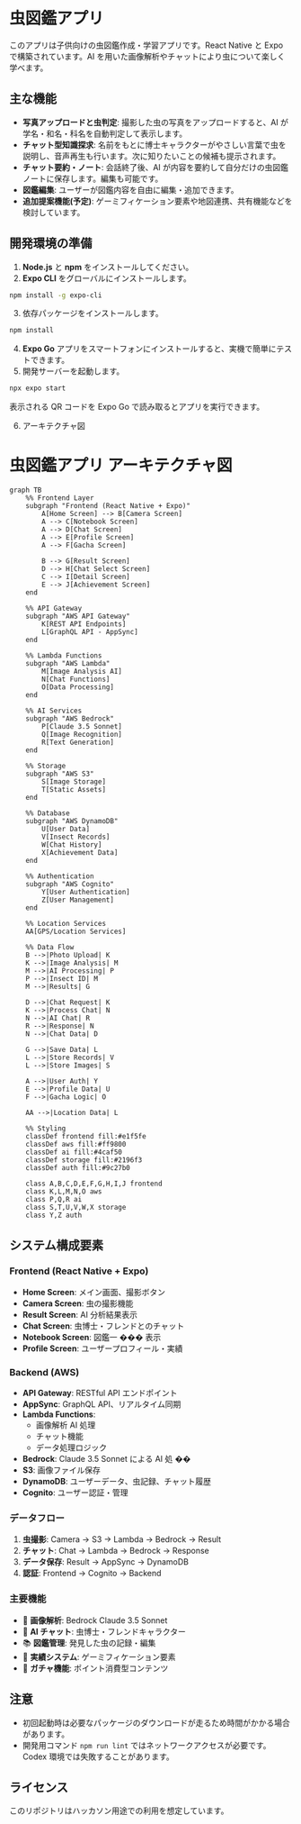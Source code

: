 # 虫図鑑アプリ

このアプリは子供向けの虫図鑑作成・学習アプリです。React Native と Expo で構築されています。AI を用いた画像解析やチャットにより虫について楽しく学べます。

## 主な機能

- **写真アップロードと虫判定**: 撮影した虫の写真をアップロードすると、AI が学名・和名・科名を自動判定して表示します。
- **チャット型知識探求**: 名前をもとに博士キャラクターがやさしい言葉で虫を説明し、音声再生も行います。次に知りたいことの候補も提示されます。
- **チャット要約・ノート**: 会話終了後、AI が内容を要約して自分だけの虫図鑑ノートに保存します。編集も可能です。
- **図鑑編集**: ユーザーが図鑑内容を自由に編集・追加できます。
- **追加提案機能(予定)**: ゲーミフィケーション要素や地図連携、共有機能などを検討しています。

## 開発環境の準備

1. **Node.js** と **npm** をインストールしてください。
2. **Expo CLI** をグローバルにインストールします。

```bash
npm install -g expo-cli
```

3. 依存パッケージをインストールします。

```bash
npm install
```

4. **Expo Go** アプリをスマートフォンにインストールすると、実機で簡単にテストできます。
5. 開発サーバーを起動します。

```bash
npx expo start
```

表示される QR コードを Expo Go で読み取るとアプリを実行できます。

6. アーキテクチャ図

# 虫図鑑アプリ アーキテクチャ図

```mermaid
graph TB
    %% Frontend Layer
    subgraph "Frontend (React Native + Expo)"
        A[Home Screen] --> B[Camera Screen]
        A --> C[Notebook Screen]
        A --> D[Chat Screen]
        A --> E[Profile Screen]
        A --> F[Gacha Screen]

        B --> G[Result Screen]
        D --> H[Chat Select Screen]
        C --> I[Detail Screen]
        E --> J[Achievement Screen]
    end

    %% API Gateway
    subgraph "AWS API Gateway"
        K[REST API Endpoints]
        L[GraphQL API - AppSync]
    end

    %% Lambda Functions
    subgraph "AWS Lambda"
        M[Image Analysis AI]
        N[Chat Functions]
        O[Data Processing]
    end

    %% AI Services
    subgraph "AWS Bedrock"
        P[Claude 3.5 Sonnet]
        Q[Image Recognition]
        R[Text Generation]
    end

    %% Storage
    subgraph "AWS S3"
        S[Image Storage]
        T[Static Assets]
    end

    %% Database
    subgraph "AWS DynamoDB"
        U[User Data]
        V[Insect Records]
        W[Chat History]
        X[Achievement Data]
    end

    %% Authentication
    subgraph "AWS Cognito"
        Y[User Authentication]
        Z[User Management]
    end

    %% Location Services
    AA[GPS/Location Services]

    %% Data Flow
    B -->|Photo Upload| K
    K -->|Image Analysis| M
    M -->|AI Processing| P
    P -->|Insect ID| M
    M -->|Results| G

    D -->|Chat Request| K
    K -->|Process Chat| N
    N -->|AI Chat| R
    R -->|Response| N
    N -->|Chat Data| D

    G -->|Save Data| L
    L -->|Store Records| V
    L -->|Store Images| S

    A -->|User Auth| Y
    E -->|Profile Data| U
    F -->|Gacha Logic| O

    AA -->|Location Data| L

    %% Styling
    classDef frontend fill:#e1f5fe
    classDef aws fill:#ff9800
    classDef ai fill:#4caf50
    classDef storage fill:#2196f3
    classDef auth fill:#9c27b0

    class A,B,C,D,E,F,G,H,I,J frontend
    class K,L,M,N,O aws
    class P,Q,R ai
    class S,T,U,V,W,X storage
    class Y,Z auth
```

## システム構成要素

### Frontend (React Native + Expo)

- **Home Screen**: メイン画面、撮影ボタン
- **Camera Screen**: 虫の撮影機能
- **Result Screen**: AI 分析結果表示
- **Chat Screen**: 虫博士・フレンドとのチャット
- **Notebook Screen**: 図鑑一 ��� 表示
- **Profile Screen**: ユーザープロフィール・実績

### Backend (AWS)

- **API Gateway**: RESTful API エンドポイント
- **AppSync**: GraphQL API、リアルタイム同期
- **Lambda Functions**:
  - 画像解析 AI 処理
  - チャット機能
  - データ処理ロジック
- **Bedrock**: Claude 3.5 Sonnet による AI 処 ��
- **S3**: 画像ファイル保存
- **DynamoDB**: ユーザーデータ、虫記録、チャット履歴
- **Cognito**: ユーザー認証・管理

### データフロー

1. **虫撮影**: Camera → S3 → Lambda → Bedrock → Result
2. **チャット**: Chat → Lambda → Bedrock → Response
3. **データ保存**: Result → AppSync → DynamoDB
4. **認証**: Frontend → Cognito → Backend

### 主要機能

- 📸 **画像解析**: Bedrock Claude 3.5 Sonnet
- 💬 **AI チャット**: 虫博士・フレンドキャラクター
- 📚 **図鑑管理**: 発見した虫の記録・編集
- 🎯 **実績システム**: ゲーミフィケーション要素
- 🎰 **ガチャ機能**: ポイント消費型コンテンツ

## 注意

- 初回起動時は必要なパッケージのダウンロードが走るため時間がかかる場合があります。
- 開発用コマンド `npm run lint` ではネットワークアクセスが必要です。Codex 環境では失敗することがあります。

## ライセンス

このリポジトリはハッカソン用途での利用を想定しています。
